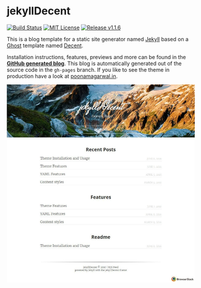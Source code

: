 # jekyllDecent
[![Build Status](https://travis-ci.org/jwillmer/jekyllDecent.svg?branch=gh-pages)](https://travis-ci.org/jwillmer/jekyllDecent) 
[![MIT License](https://img.shields.io/badge/license-MIT-green.svg)](#license)
[![Release v1.1.6](https://img.shields.io/badge/release-v1.1.6-blue.svg)](https://github.com/jwillmer/jekyllDecent/releases/tag/1.1.6)

This is a blog template for a static site generator named [Jekyll](https://jekyllrb.com/docs/home/) based on a [Ghost](https://ghost.org) template named [Decent](https://github.com/serenader2014/decent). 

Installation instructions, features, previews and more can be found in the **[GitHub generated blog](https://agrawalpoonam.github.io/jekyllDecent)**. This blog is automatically generated out of the source code in the `gh-pages` branch. If you like to see the theme in production have a look at [poonamagarwal.in](https://poonamagarwal.in).

[![](./media/img/2016-06-08-Readme-front-page-previewe.jpg)](https://agrawalpoonam.github.io/jekyllDecent)
